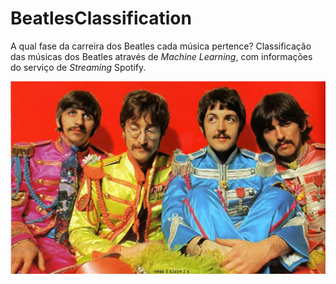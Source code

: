 # BeatlesClassification
A qual fase da carreira dos Beatles cada música pertence? Classificação das músicas dos Beatles através de *Machine Learning*, com informações do serviço de *Streaming* Spotify.

<p align="center"> <img src=https://github.com/CMontt/Data_Science/blob/main/BeatlesClassification/assets/beatles.jpg width="800" height=auto></p>
